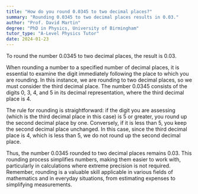 ```yaml
---
title: "How do you round 0.0345 to two decimal places?"
summary: "Rounding 0.0345 to two decimal places results in 0.03."
author: "Prof. David Martin"
degree: "PhD in Physics, University of Birmingham"
tutor_type: "A-Level Physics Tutor"
date: 2024-01-23
---
```


To round the number $0.0345$ to two decimal places, the result is $0.03$.

When rounding a number to a specified number of decimal places, it is essential to examine the digit immediately following the place to which you are rounding. In this instance, we are rounding to two decimal places, so we must consider the third decimal place. The number $0.0345$ consists of the digits $0$, $3$, $4$, and $5$ in its decimal representation, where the third decimal place is $4$.

The rule for rounding is straightforward: if the digit you are assessing (which is the third decimal place in this case) is $5$ or greater, you round up the second decimal place by one. Conversely, if it is less than $5$, you keep the second decimal place unchanged. In this case, since the third decimal place is $4$, which is less than $5$, we do not round up the second decimal place.

Thus, the number $0.0345$ rounded to two decimal places remains $0.03$. This rounding process simplifies numbers, making them easier to work with, particularly in calculations where extreme precision is not required. Remember, rounding is a valuable skill applicable in various fields of mathematics and in everyday situations, from estimating expenses to simplifying measurements.
    